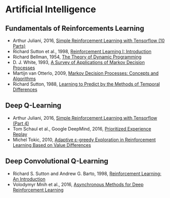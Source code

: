 # Artificial Intelligence

## Fundamentals of Reinforcements Learning

- Arthur Juliani, 2016, [Simple Reinforcement Learning with Tensorflow (10 Parts)](https://medium.com/emergent-future/simple-reinforcement-learning-with-tensorflow-part-0-q-learning-with-tables-and-neural-networks-d195264329d0)
- Richard Sutton et al., 1998, [Reinforcement Learning I: Introduction](http://citeseer.ist.psu.edu/viewdoc/summary?doi=10.1.1.32.7692)
- Richard Bellman, 1954, [The Theory of Dynamic Programming](https://www.rand.org/content/dam/rand/pubs/papers/2008/P550.pdf)
- D. J. White, 1993, [A Survey of Applications of Markov Decision Processes](http://www.cs.uml.edu/ecg/uploads/AIfall14/MDPApplications3.pdf)
- Martijn van Otterlo, 2009, [Markov Decision Processes: Concepts and Algorithms](https://pdfs.semanticscholar.org/968b/ab782e52faf0f7957ca0f38b9e9078454afe.pdf)
- Richard Sutton, 1988, [Learning to Predict by the Methods of Temporal Differences](https://link.springer.com/article/10.1007/BF00115009)


## Deep Q-Learning

- Arthur Juliani, 2016, [Simple Reinforcement Learning with Tensorflow (Part 4)](https://medium.com/@awjuliani/simple-reinforcement-learning-with-tensorflow-part-4-deep-q-networks-and-beyond-8438a3e2b8df)
- Tom Schaul et al., Google DeepMind, 2016, [Prioritized Experience Replay](https://arxiv.org/pdf/1511.05952.pdf)
- Michel Tokic, 2010, [Adaptive ε-greedy Exploration in Reinforcement Learning Based on Value Differences](http://tokic.com/www/tokicm/publikationen/papers/AdaptiveEpsilonGreedyExploration.pdf)


## Deep Convolutional Q-Learning
- Richard S. Sutton and Andrew G. Barto, 1998, [Reinforcement Learning: An Introduction](https://mitpress.mit.edu/books/reinforcement-learning)
- Volodymyr Mnih et al., 2016, [Asynchronous Methods for Deep Reinforcement Learning](https://arxiv.org/pdf/1602.01783.pdf)